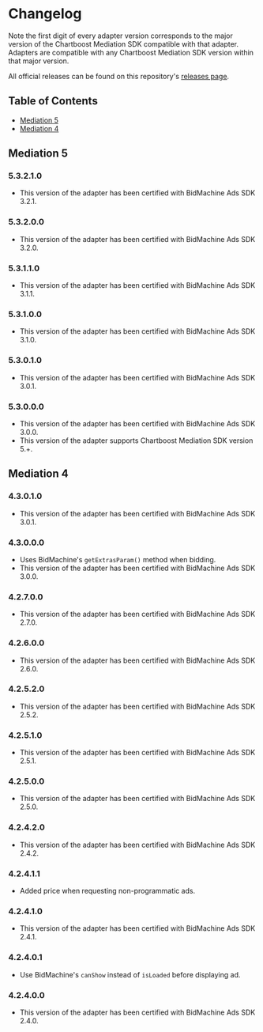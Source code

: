 # Changelog

Note the first digit of every adapter version corresponds to the major version of the Chartboost Mediation SDK compatible with that adapter. 
Adapters are compatible with any Chartboost Mediation SDK version within that major version.

All official releases can be found on this repository's [releases page](https://github.com/ChartBoost/chartboost-mediation-android-adapter-bidmachine/releases).

## Table of Contents
- [Mediation 5](#mediation-5)
- [Mediation 4](#mediation-4)

## Mediation 5

### 5.3.2.1.0
- This version of the adapter has been certified with BidMachine Ads SDK 3.2.1.

### 5.3.2.0.0
- This version of the adapter has been certified with BidMachine Ads SDK 3.2.0.

### 5.3.1.1.0
- This version of the adapter has been certified with BidMachine Ads SDK 3.1.1.

### 5.3.1.0.0
- This version of the adapter has been certified with BidMachine Ads SDK 3.1.0.

### 5.3.0.1.0
- This version of the adapter has been certified with BidMachine Ads SDK 3.0.1.

### 5.3.0.0.0
- This version of the adapter has been certified with BidMachine Ads SDK 3.0.0.
- This version of the adapter supports Chartboost Mediation SDK version 5.+.

## Mediation 4

### 4.3.0.1.0
- This version of the adapter has been certified with BidMachine Ads SDK 3.0.1.

### 4.3.0.0.0
- Uses BidMachine's `getExtrasParam()` method when bidding.
- This version of the adapter has been certified with BidMachine Ads SDK 3.0.0.

### 4.2.7.0.0
- This version of the adapter has been certified with BidMachine Ads SDK 2.7.0.

### 4.2.6.0.0
- This version of the adapter has been certified with BidMachine Ads SDK 2.6.0.

### 4.2.5.2.0
- This version of the adapter has been certified with BidMachine Ads SDK 2.5.2.

### 4.2.5.1.0
- This version of the adapter has been certified with BidMachine Ads SDK 2.5.1.

### 4.2.5.0.0
- This version of the adapter has been certified with BidMachine Ads SDK 2.5.0.

### 4.2.4.2.0
- This version of the adapter has been certified with BidMachine Ads SDK 2.4.2.

### 4.2.4.1.1
- Added price when requesting non-programmatic ads.

### 4.2.4.1.0
- This version of the adapter has been certified with BidMachine Ads SDK 2.4.1.

### 4.2.4.0.1
- Use BidMachine's `canShow` instead of `isLoaded` before displaying ad.

### 4.2.4.0.0
- This version of the adapter has been certified with BidMachine Ads SDK 2.4.0.
